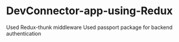 # DevConnector-app-using-Redux
Used Redux-thunk middleware
Used passport package for backend authentication 
